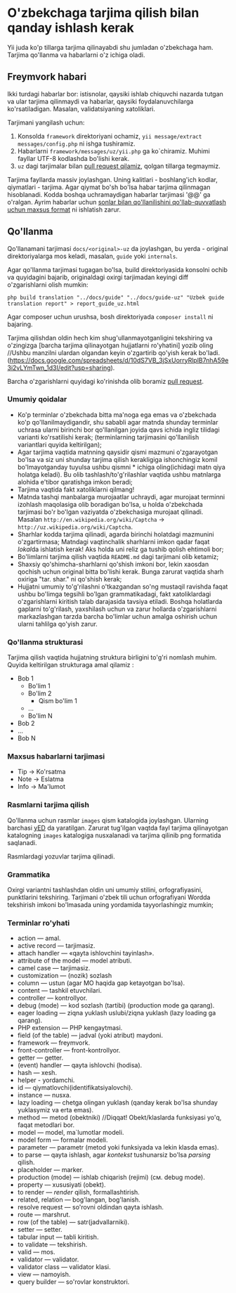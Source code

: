 ﻿O'zbekchaga tarjima qilish bilan qanday ishlash kerak
=====================================================

Yii juda ko'p tillarga tarjima qilinayabdi shu jumladan o'zbekchaga ham. Tarjima qo'llanma va habarlarni o'z ichiga oladi.

Freymvork habari
----------------

Ikki turdagi habarlar bor: istisnolar, qaysiki ishlab chiquvchi nazarda tutgan va ular tarjima qilinmaydi va habarlar, qaysiki foydalanuvchilarga ko'rsatiladigan. Masalan, validatsiyaning xatoliklari.

Tarjimani yangilash uchun:

1. Konsolda `framework` direktoriyani ochamiz, `yii message/extract messages/config.php` ni ishga tushiramiz.
3. Habarlarni `framework/messages/uz/yii.php` ga ko`chiramiz. Muhimi fayllar UTF-8 kodlashda bo'lishi kerak.
4. `uz` dagi tarjimalar bilan [pull request qilamiz](https://github.com/yiisoft/yii2/blob/master/docs/internals/git-workflow.md), qolgan tillarga tegmaymiz.

Tarjima fayllarda massiv joylashgan. Uning kalitlari - boshlang'ich kodlar, qiymatlari - tarjima. Agar qiymat bo'sh bo'lsa habar tarjima qilinmagan hisoblanadi. Kodda boshqa uchramaydigan habarlar tarjimasi '@@' ga o'ralgan. Ayrim habarlar uchun [sonlar bilan qo'llanilishini qo'llab-quvvatlash uchun maxsus format](../guide-uz/tutorial-i18n.md) ni ishlatish zarur.

Qo'llanma
---------

Qo'llanamani tarjimasi `docs/<original>-uz` da joylashgan, bu yerda <original> - original direktoriyalarga mos keladi, masalan,
`guide` yoki `internals`.

Agar qo'llanma tarjimasi tugagan bo'lsa, build direktoriyasida konsolni ochib va quyidagini bajarib, originaldagi oxirgi tarjimadan keyingi diff o'zgarishlarni olish mumkin:

```
php build translation "../docs/guide" "../docs/guide-uz" "Uzbek guide translation report" > report_guide_uz.html
```

Agar composer uchun urushsa, bosh direktoriyada `composer install` ni bajaring.

Tarjima qilishdan oldin hech kim shug'ullanmayotganligini tekshiring va o'zingizga [barcha tarjima qilinayotgan hujjatlarni ro'yhatini] yozib oling
//Ushbu manzilni ulardan olgandan keyin o'zgartirib qo'yish kerak bo'ladi.
(https://docs.google.com/spreadsheets/d/10dS7VB_3jSxUorryRlplB7nhA59e3i2vLYmTwn_1d3I/edit?usp=sharing).

Barcha o'zgarishlarni quyidagi ko'rinishda olib boramiz [pull request](https://github.com/yiisoft/yii2/blob/master/docs/internals/git-workflow.md).


### Umumiy qoidalar

- Ko'p terminlar o'zbekchada bitta ma'noga ega emas va o'zbekchada ko'p qo'llanilmaydigandir, shu sababli agar matnda 
  shunday terminlar uchrasa ularni birinchi bor qo'llanilgan joyida qavs ichida ingliz tilidagi varianti 
  ko'rsatilishi kerak; (terminlarning tarjimasini qo'llanilish variantlari quyida keltirilgan); 
- Agar tarjima vaqtida matnning qaysidir qismi mazmuni o'zgarayotgan bo'lsa va siz uni shunday tarjima qilish 
  kerakligiga ishonchingiz komil bo'lmayotganday tuyulsa ushbu qismni * ichiga oling(ichidagi matn qiya holatga keladi). 
  Bu olib tashlash/to'g'rilashlar vaqtida ushbu matnlarga alohida e'tibor qaratishga imkon beradi; 
- Tarjima vaqtida fakt xatoliklarni qilmang! 
- Matnda tashqi manbalarga murojaatlar uchraydi, agar murojaat terminni izohlash maqolasiga olib boradigan bo'lsa, u holda 
  o'zbekchada tarjimasi bo'r bo'lgan vaziyatda o'zbekchasiga murojaat qilinadi.
  Masalan `http://en.wikipedia.org/wiki/Captcha` → `http://uz.wikipedia.org/wiki/Captcha`.
- Sharhlar kodda tarjima qilinadi, agarda birinchi holatdagi mazmunini o'zgartirmasa; Matndagi vaqtinchalik sharhlarni 
  imkon qadar faqat *lokal*da ishlatish kerak! Aks holda uni reliz ga tushib qolish ehtimoli bor; 
- Bo'limlarni tarjima qilish vaqtida `README.md` dagi tarjimani olib ketamiz; 
- Shaxsiy qo'shimcha-sharhlarni qo'shish imkoni bor, lekin xaosdan qochish uchun original bitta bo'lishi kerak. Bunga zarurat vaqtida sharh oxiriga 
  "tar. shar." ni qo'shish kerak;
- Hujjatni umumiy to'g'rilashni o'tkazgandan so'ng mustaqil ravishda faqat ushbu bo'limga tegsihli bo'lgan grammatikadagi, fakt xatoliklardagi o'zgarishlarni kiritish talab darajasida tavsiya etiladi. Boshqa holatlarda gaplarni to'g'rilash, yaxshilash uchun va zarur hollarda o'zgarishlarni markazlashgan tarzda barcha bo'limlar uchun amalga oshirish uchun ularni tahlilga qo'yish zarur.
   

### Qo'llanma strukturasi

Tarjima qilish vaqtida hujjatning struktura birligini to'g'ri nomlash muhim. Quyida keltirilgan strukturaga amal qilamiz :

- Bob 1 
  - Bo'lim 1 
  - Bo'lim 2 
    - Qism bo'lim 1 
  - ... 
  - Bo'lim N 
- Bob 2 
- ... 
- Bob N
 
### Maxsus habarlarni tarjimasi

- Tip → Ko'rsatma 
- Note → Eslatma 
- Info → Ma'lumot 

### Rasmlarni tarjima qilish

Qo'llanma uchun rasmlar `images` qism katalogida joylashgan. Ularning barchasi [yED](http://www.yworks.com/en/products_yed_about.html) da yaratilgan.
Zarurat tug'ilgan vaqtda fayl tarjima qilinayotgan katalogning `images` katalogiga nusxalanadi va tarjima qilinib png formatida saqlanadi.

Rasmlardagi yozuvlar tarjima qilinadi.

### Grammatika


Oxirgi variantni tashlashdan oldin uni umumiy stilini, orfografiyasini, punktlarini tekshiring. Tarjimani o'zbek tili uchun orfografiyani Wordda tekshirish imkoni bo'lmasada uning yordamida tayyorlashingiz mumkin;

### Terminlar ro'yhati

- action — amal. 
- active record — tarjimasiz. 
- attach handler — «qayta ishlovchini tayinlash».
- attribute of the model — model atributi. 
- camel case — tarjimasiz. 
- customization — (nozik) sozlash 
- column — ustun (agar MO haqida gap ketayotgan bo'lsa). 
- content — tashkil etuvchilari. 
- controller — kontrollyor. 
- debug (mode) — kod sozlash (tartibi) (production mode ga qarang). 
- eager loading — ziqna yuklash uslubi/ziqna yuklash (lazy loading ga qarang). 
- PHP extension — PHP kengaytmasi. 
- field (of the table) — jadval (yoki atribut) maydoni. 
- framework — freymvork. 
- front-controller — front-kontrollyor. 
- getter — getter. 
- (event) handler — qayta ishlovchi (hodisa). 
- hash — xesh. 
- helper - yordamchi. 
- id — qiymatlovchi(identifikatsiyalovchi). 
- instance — nusxa. 
- lazy loading — chetga olingan yuklash (qanday kerak bo'lsa shunday yuklasymiz va erta emas). 
- method — metod (obektniki) //Diqqat! Obekt/klaslarda funksiyasi yo'q, faqat metodlari bor. 
- model — model, ma`lumotlar modeli. 
- model form — formalar modeli. 
- parameter — parametr (metod yoki funksiyada va lekin klasda emas). 
- to parse — qayta ishlash, agar *kontekst* tushunarsiz bo'lsa *parsing* qilish. 
- placeholder — marker. 
- production (mode) — ishlab chiqarish (rejimi) (см. debug mode). 
- property — xususiyati (obekt). 
- to render — *render* qilish, formallashtirish. 
- related, relation — bog'langan, bog'lanish.
- resolve request — so'rovni oldindan qayta ishlash. 
- route — marshrut. 
- row (of the table) — satr(jadvallarniki). 
- setter — setter. 
- tabular input — tabli kiritish. 
- to validate — tekshirish. 
- valid — mos. 
- validator — validator. 
- validator class — validator klasi. 
- view — namoyish.
- query builder — so'rovlar konstruktori.